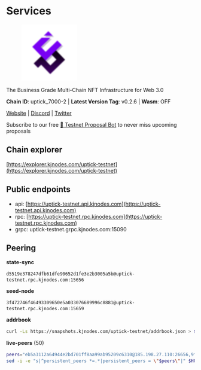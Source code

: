 # Services

<figure><img src="https://raw.githubusercontent.com/kj89/cosmos-images/main/logos/uptick.png" width="150" alt=""><figcaption></figcaption></figure>

The Business Grade Multi-Chain NFT Infrastructure for Web 3.0

**Chain ID**: uptick_7000-2 | **Latest Version Tag**: v0.2.6 | **Wasm**: OFF

[Website](https://uptick.network) | [Discord](https://discord.gg/UzeHS7fu5H) | [Twitter](https://twitter.com/uptickproject)



Subscribe to our free [🤖 Testnet Proposal Bot](https://t.me/kjnodes_testnet_proposal_bot) to never miss upcoming proposals


## Chain explorer
[https://explorer.kjnodes.com/uptick-testnet](https://explorer.kjnodes.com/uptick-testnet)

## Public endpoints

* api: [https://uptick-testnet.api.kjnodes.com](https://uptick-testnet.api.kjnodes.com)
* rpc: [https://uptick-testnet.rpc.kjnodes.com](https://uptick-testnet.rpc.kjnodes.com)
* grpc: uptick-testnet.grpc.kjnodes.com:15090

## Peering

**state-sync**

```text
d5519e378247dfb61dfe90652d1fe3e2b3005a5b@uptick-testnet.rpc.kjnodes.com:15656
```

**seed-node**

```text
3f472746f46493309650e5a033076689996c8881@uptick-testnet.rpc.kjnodes.com:15659
```

**addrbook**
```bash
curl -Ls https://snapshots.kjnodes.com/uptick-testnet/addrbook.json > $HOME/.uptickd/config/addrbook.json
```

**live-peers** (50)
```bash
peers="eb5a3112a64944e2bd701ff8aa99ab95209c6310@185.198.27.110:26656,9fda526bd693e6b35a877a087f0061d4f20a7fba@65.108.108.52:20656,a818920590d15226a206ec4c73b1c5c20c56a435@65.21.134.202:26666,d5519e378247dfb61dfe90652d1fe3e2b3005a5b@65.109.68.190:15656,5279dd29f49dc5b0b27802af0d475294144c8e6f@65.109.6.21:26656,94734f927b16ff91f5e45875396295d6173ca918@74.50.70.118:11574,11995495f726f4e4c2ab74862fdb30e87c167448@65.108.195.235:27656,1c66685cbf5c8dc0a739eb57c896d35eb2eed17c@65.109.50.106:28656,b483acbcae7ccd1244f588144245e9d1124c3de5@88.99.56.200:26666,af5262526a0800a29a0a7194e1488a9fa62d0005@195.3.223.208:26656,9d4d5e7c4f7c7cd0b7ef5fa580a0ea9e07f7bcc0@204.93.241.110:27656,57876cfa3a101068885f302df69ff5556720af3b@154.26.137.198:36656,878101ab9ad2402bfd700a3da58223778461c753@185.245.182.152:26656,1cc42ab449f3e3877d8f69ad78182cf9e07c2475@75.119.159.159:29656,58cf2af0e94d7c55473a1e98225a6ff25baa0402@65.21.4.10:15656,e05ef87e0f9a2940cf057aefde89abf8171b00fb@65.109.84.250:15656,70c19420bb2d40c5a6c3466c69ead6e0877b9cc7@45.85.250.108:26656,b9d3fe835ded0b93c39befad43fb3c4964ae740f@91.195.101.100:26656,0afb5ce897e69eec34fb32bf87f4a2f93f79e0b3@65.109.65.210:30656,883d6557bef1bae68c4fb569078caf0cf4c45bdd@142.132.202.50:26651,e24bde7fe207160442fe6b93ee376a739def5757@51.222.248.153:26656,a489dcbd4c5b7ef20d77c51dba217e85c631f463@65.108.105.48:20456,881f8bd4874d1bd7acc61e46ee723609e1ff327e@38.242.149.183:26656,dedd92019e364182bc24e7d4052fd7cefa94a976@65.108.200.60:20656,01c911bce80bf11b786f107eaa8d48878ee71908@65.109.90.162:36656,dd8080d9ea1f3830370a4f51ca6fe858a3d32191@65.108.72.253:11656,40a93c4be9e2dcb155d60e174c0e00d6808283e7@65.109.52.56:26656,d8777278648d8fc93800692a8b96a7f104df4f9a@194.163.135.127:26656,7840c994f5d84bf114ebb10ba704ded1c1bd12fd@65.109.112.20:11054,94b63fddfc78230f51aeb7ac34b9fb86bd042a77@46.4.53.94:30556,52cdb51fe8692dea11de23b8c97c9d947a6eb1c2@51.222.44.116:10656,5739ae6fab71ec95fb3112f4d1ea2845782fa9f7@54.92.137.6:26656,e9fee55fdf6668e4e04927cdd85bbbbc9e9e43b1@209.145.62.101:26656,e14c53936f604624461cdecd5159802299d90029@80.232.244.29:26656,c6ca186e2ea0202a78b357c9b2d8883e3d96613a@144.91.110.211:31656,902a93963c96589432ee3206944cdba392ae5c2d@65.108.42.105:27656,45f58ce671967a10933ea3e2279be03f0ebcb42c@85.114.134.219:16656,b1d03edfc52afefb44b706f7a2c33c6a978a48f2@65.109.92.166:15656,d42cf28de5fcf5786d78fce2936633c9eb927b2e@65.109.84.214:56656,910b59a791d83dd35a5c2f1b99de2e6ae14591bd@161.97.75.5:26656,2298edffe9306e4d9370233c1d29dab567829095@144.91.78.28:26656,0aee682fb3453170737149203e5c23d2e0c46058@142.132.253.112:15656,3666c65e99775b8149396fd5c781dec6a29fb13b@75.119.144.48:31656,3689cef89c3d87c32a1561b931af5ddd59328f5e@65.109.58.237:36656,7a4f1c0baa2ff31c02163fb658c4eb8d119193c7@95.214.52.173:18656,b9e0210809b9dfc9cd299c6e83116d7fa45c6e27@65.109.68.93:46656,f58fd7ff25183e7e0dc3c35e667641129a8bc2cd@144.76.27.79:26656,2c952455a0e425081b54855091ab84c1fe73c4bc@65.108.231.124:10656,b8e76d2223663e9bc47351564f1017b6e89deeee@95.165.89.222:24476,5abbfaea89f59b277e1d5f4acfac2ddfdfe1a0e1@176.57.189.212:15656"
sed -i -e "s|^persistent_peers *=.*|persistent_peers = \"$peers\"|" $HOME/.uptickd/config/config.toml
```
